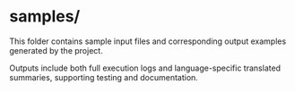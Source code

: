# samples/

This folder contains sample input files and corresponding output examples generated by the project. 
 
Outputs include both full execution logs and language-specific translated summaries, supporting testing and documentation.
